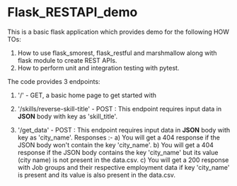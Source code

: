 # Flask_RESTAPI_demo

This is a basic flask application which provides demo for the following HOW TOs:
1) How to use flask_smorest, flask_restful and marshmallow along with flask module to create REST APIs. 
2) How to perform unit and integration testing with pytest.

The code provides 3 endpoints:
1) '/' - GET, a basic home page to get started with

2) '/skills/reverse-skill-title' - POST : 
      This endpoint requires input data in **JSON** body with key as 'skill_title'.

3) '/get_data' - POST : 
      This endpoint requires input data in **JSON** body with key as 'city_name'.
      Responses :-
          a) You will get a 404 response if the JSON body won't contain the key 'city_name'.
          b) You will get a 404 response if the JSON body contains the key 'city_name' but its value (city name) is not present in the data.csv.
          c) You will get a 200 response with Job groups and their respective employment data if key 'city_name' is present and its value 
             is also present in the data.csv.
